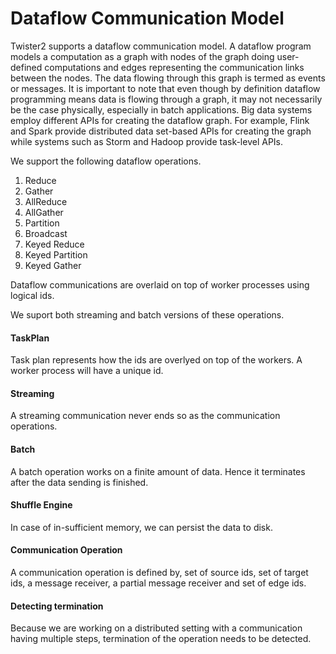 Dataflow Communication Model
============================

Twister2 supports a dataflow communication model. A dataflow program models a computation as a 
graph with nodes of the graph doing user-defined computations and edges representing the 
communication links between the nodes. The data flowing through this graph is termed as 
events or messages. It is important to note that even though by definition dataflow programming 
means data is flowing through a graph, it may not necessarily be the case physically, especially 
in batch applications. Big data systems employ different APIs for creating the dataflow graph. 
For example, Flink and Spark provide distributed data set-based APIs for creating the graph while 
systems such as Storm and Hadoop provide task-level APIs.

We support the following dataflow operations.

1. Reduce
2. Gather
3. AllReduce
4. AllGather
5. Partition
6. Broadcast
7. Keyed Reduce
8. Keyed Partition
9. Keyed Gather

Dataflow communications are overlaid on top of worker processes using logical ids.

We suport both streaming and batch versions of these operations. 

#### TaskPlan

Task plan represents how the ids are overlyed on top of the workers. A worker process will have a 
unique id.

#### Streaming

A streaming communication never ends so as the communication operations. 

#### Batch

A batch operation works on a finite amount of data. Hence it terminates after the data sending is
finished.

#### Shuffle Engine

In case of in-sufficient memory, we can persist the data to disk. 

#### Communication Operation

A communication operation is defined by, set of source ids, set of target ids, 
a message receiver, a partial message receiver and set of edge ids.

#### Detecting termination

Because we are working on a distributed setting with a communication having multiple steps, 
termination of the operation needs to be detected.  


